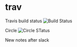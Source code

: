 # trav

Travis build status ![Build Status](https://travis-ci.org/vnextcoder/trav.svg?branch=master "Travis Build Status")

Circle ![Circle STatus](https://circleci.com/gh/vnextcoder/trav.svg?style=shield&circle-token=:circle-token "Circle Status")


New notes after slack
